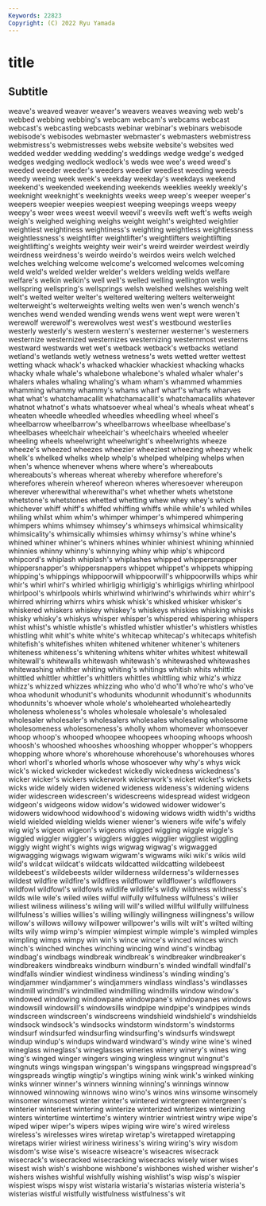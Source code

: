 ```yaml
---
Keywords: 22823
Copyright: (C) 2022 Ryu Yamada
---
```



# title

## Subtitle
weave's weaved weaver weaver's weavers weaves weaving web web's
webbed webbing webbing's webcam webcam's webcams webcast webcast's webcasting webcasts
webinar webinar's webinars webisode webisode's webisodes webmaster webmaster's webmasters webmistress
webmistress's webmistresses webs website website's websites wed wedded wedder wedding
wedding's weddings wedge wedge's wedged wedges wedging wedlock wedlock's weds
wee wee's weed weed's weeded weeder weeder's weeders weedier weediest
weeding weeds weedy weeing week week's weekday weekday's weekdays weekend
weekend's weekended weekending weekends weeklies weekly weekly's weeknight weeknight's weeknights
weeks weep weep's weeper weeper's weepers weepier weepies weepiest weeping
weepings weeps weepy weepy's weer wees weest weevil weevil's weevils
weft weft's wefts weigh weigh's weighed weighing weighs weight weight's
weighted weightier weightiest weightiness weightiness's weighting weightless weightlessness weightlessness's weightlifter
weightlifter's weightlifters weightlifting weightlifting's weights weighty weir weir's weird weirder
weirdest weirdly weirdness weirdness's weirdo weirdo's weirdos weirs welch welched
welches welching welcome welcome's welcomed welcomes welcoming weld weld's welded
welder welder's welders welding welds welfare welfare's welkin welkin's well
well's welled welling wellington wells wellspring wellspring's wellsprings welsh welshed
welshes welshing welt welt's welted welter welter's weltered weltering welters
welterweight welterweight's welterweights welting welts wen wen's wench wench's wenches
wend wended wending wends wens went wept were weren't werewolf
werewolf's werewolves west west's westbound westerlies westerly westerly's western western's
westerner westerner's westerners westernize westernized westernizes westernizing westernmost westerns westward
westwards wet wet's wetback wetback's wetbacks wetland wetland's wetlands wetly
wetness wetness's wets wetted wetter wettest wetting whack whack's whacked
whackier whackiest whacking whacks whacky whale whale's whalebone whalebone's whaled
whaler whaler's whalers whales whaling whaling's wham wham's whammed whammies
whamming whammy whammy's whams wharf wharf's wharfs wharves what what's
whatchamacallit whatchamacallit's whatchamacallits whatever whatnot whatnot's whats whatsoever wheal wheal's
wheals wheat wheat's wheaten wheedle wheedled wheedles wheedling wheel wheel's
wheelbarrow wheelbarrow's wheelbarrows wheelbase wheelbase's wheelbases wheelchair wheelchair's wheelchairs wheeled
wheeler wheeling wheels wheelwright wheelwright's wheelwrights wheeze wheeze's wheezed wheezes
wheezier wheeziest wheezing wheezy whelk whelk's whelked whelks whelp whelp's
whelped whelping whelps when when's whence whenever whens where where's
whereabouts whereabouts's whereas whereat whereby wherefore wherefore's wherefores wherein whereof
whereon wheres wheresoever whereupon wherever wherewithal wherewithal's whet whether whets
whetstone whetstone's whetstones whetted whetting whew whey whey's which whichever
whiff whiff's whiffed whiffing whiffs while while's whiled whiles whiling
whilst whim whim's whimper whimper's whimpered whimpering whimpers whims whimsey
whimsey's whimseys whimsical whimsicality whimsicality's whimsically whimsies whimsy whimsy's whine
whine's whined whiner whiner's whiners whines whinier whiniest whining whinnied
whinnies whinny whinny's whinnying whiny whip whip's whipcord whipcord's whiplash
whiplash's whiplashes whipped whippersnapper whippersnapper's whippersnappers whippet whippet's whippets whipping
whipping's whippings whippoorwill whippoorwill's whippoorwills whips whir whir's whirl whirl's
whirled whirligig whirligig's whirligigs whirling whirlpool whirlpool's whirlpools whirls whirlwind
whirlwind's whirlwinds whirr whirr's whirred whirring whirrs whirs whisk whisk's
whisked whisker whisker's whiskered whiskers whiskey whiskey's whiskeys whiskies whisking
whisks whisky whisky's whiskys whisper whisper's whispered whispering whispers whist
whist's whistle whistle's whistled whistler whistler's whistlers whistles whistling whit
whit's white white's whitecap whitecap's whitecaps whitefish whitefish's whitefishes whiten
whitened whitener whitener's whiteners whiteness whiteness's whitening whitens whiter whites
whitest whitewall whitewall's whitewalls whitewash whitewash's whitewashed whitewashes whitewashing whither
whiting whiting's whitings whitish whits whittle whittled whittler whittler's whittlers
whittles whittling whiz whiz's whizz whizz's whizzed whizzes whizzing who
who'd who'll who're who's who've whoa whodunit whodunit's whodunits whodunnit
whodunnit's whodunnits whodunnits's whoever whole whole's wholehearted wholeheartedly wholeness wholeness's
wholes wholesale wholesale's wholesaled wholesaler wholesaler's wholesalers wholesales wholesaling wholesome
wholesomeness wholesomeness's wholly whom whomever whomsoever whoop whoop's whooped whoopee
whoopees whooping whoops whoosh whoosh's whooshed whooshes whooshing whopper whopper's
whoppers whopping whore whore's whorehouse whorehouse's whorehouses whores whorl whorl's
whorled whorls whose whosoever why why's whys wick wick's wicked
wickeder wickedest wickedly wickedness wickedness's wicker wicker's wickers wickerwork wickerwork's
wicket wicket's wickets wicks wide widely widen widened wideness wideness's
widening widens wider widescreen widescreen's widescreens widespread widest widgeon widgeon's
widgeons widow widow's widowed widower widower's widowers widowhood widowhood's widowing
widows width width's widths wield wielded wielding wields wiener wiener's
wieners wife wife's wifely wig wig's wigeon wigeon's wigeons wigged
wigging wiggle wiggle's wiggled wiggler wiggler's wigglers wiggles wigglier wiggliest
wiggling wiggly wight wight's wights wigs wigwag wigwag's wigwagged wigwagging
wigwags wigwam wigwam's wigwams wiki wiki's wikis wild wild's wildcat
wildcat's wildcats wildcatted wildcatting wildebeest wildebeest's wildebeests wilder wilderness wilderness's
wildernesses wildest wildfire wildfire's wildfires wildflower wildflower's wildflowers wildfowl wildfowl's
wildfowls wildlife wildlife's wildly wildness wildness's wilds wile wile's wiled
wiles wilful wilfully wilfulness wilfulness's wilier wiliest wiliness wiliness's wiling
will will's willed willful willfully willfulness willfulness's willies willies's willing
willingly willingness willingness's willow willow's willows willowy willpower willpower's wills
wilt wilt's wilted wilting wilts wily wimp wimp's wimpier wimpiest
wimple wimple's wimpled wimples wimpling wimps wimpy win win's wince
wince's winced winces winch winch's winched winches winching wincing wind
wind's windbag windbag's windbags windbreak windbreak's windbreaker windbreaker's windbreakers windbreaks
windburn windburn's winded windfall windfall's windfalls windier windiest windiness windiness's
winding winding's windjammer windjammer's windjammers windlass windlass's windlasses windmill windmill's
windmilled windmilling windmills window window's windowed windowing windowpane windowpane's windowpanes
windows windowsill windowsill's windowsills windpipe windpipe's windpipes winds windscreen windscreen's
windscreens windshield windshield's windshields windsock windsock's windsocks windstorm windstorm's windstorms
windsurf windsurfed windsurfing windsurfing's windsurfs windswept windup windup's windups windward
windward's windy wine wine's wined wineglass wineglass's wineglasses wineries winery
winery's wines wing wing's winged winger wingers winging wingless wingnut
wingnut's wingnuts wings wingspan wingspan's wingspans wingspread wingspread's wingspreads wingtip
wingtip's wingtips wining wink wink's winked winking winks winner winner's
winners winning winning's winnings winnow winnowed winnowing winnows wino wino's
winos wins winsome winsomely winsomer winsomest winter winter's wintered wintergreen
wintergreen's winterier winteriest wintering winterize winterized winterizes winterizing winters wintertime
wintertime's wintery wintrier wintriest wintry wipe wipe's wiped wiper wiper's
wipers wipes wiping wire wire's wired wireless wireless's wirelesses wires
wiretap wiretap's wiretapped wiretapping wiretaps wirier wiriest wiriness wiriness's wiring
wiring's wiry wisdom wisdom's wise wise's wiseacre wiseacre's wiseacres wisecrack
wisecrack's wisecracked wisecracking wisecracks wisely wiser wises wisest wish wish's
wishbone wishbone's wishbones wished wisher wisher's wishers wishes wishful wishfully
wishing wishlist's wisp wisp's wispier wispiest wisps wispy wist wistaria
wistaria's wistarias wisteria wisteria's wisterias wistful wistfully wistfulness wistfulness's wit
